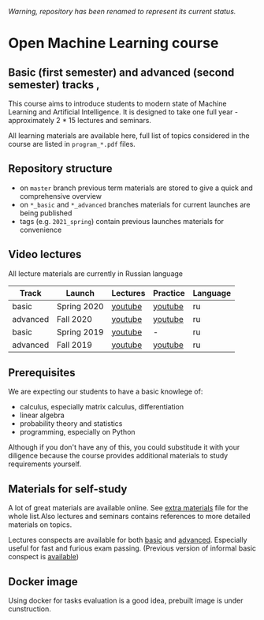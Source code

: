 *Warning, repository has been renamed to represent its current status.*
# Open Machine Learning course


## Basic (first semester) and advanced (second semester) tracks ,

This course aims to introduce students to modern state of Machine Learning and
Artificial Intelligence. It is designed to take one full year -
approximately 2 \* 15 lectures and seminars.

All learning materials are available here, full list of topics considered in the
course are listed in `program_*.pdf` files.

## Repository structure

- on `master` branch previous term materials are stored to give a quick and
  comprehensive overview
- on `*_basic` and `*_advanced` branches materials for current launches are
  being published
- tags (e.g. `2021_spring`) contain previous launches materials for convenience

## Video lectures

All lecture materials are currently in Russian language

| Track    | Launch      | Lectures                                                                            | Practice                                                                            | Language |
| -------- | ----------- | ----------------------------------------------------------------------------------- | ----------------------------------------------------------------------------------- | -------- |
| basic    | Spring 2020 | [youtube](https://www.youtube.com/playlist?list=PL4_hYwCyhAvZyW6qS58x4uElZgAkMVUvj) | [youtube](https://www.youtube.com/playlist?list=PL4_hYwCyhAvYPOWn6e44RKxEfRWEsPA1z) | ru       |
| advanced | Fall 2020   | [youtube](https://www.youtube.com/playlist?list=PL4_hYwCyhAvY7k32D65q3xJVo8X8dc3Ye) | [youtube](https://www.youtube.com/playlist?list=PL4_hYwCyhAvZLp0CTIDVQr9FtDR_7DaUr) | ru       |
| basic    | Spring 2019 | [youtube](https://www.youtube.com/playlist?list=PL4_hYwCyhAvasRqzz4w562ce0esEwS0Mt) | -                                                                                   | ru       |
| advanced | Fall 2019   | [youtube](https://www.youtube.com/playlist?list=PL4_hYwCyhAvZeq93ssEUaR47xhvs7IhJM) | [youtube](https://www.youtube.com/playlist?list=PL4_hYwCyhAvYvuHz_PKlEV-kOsK2bwUBg) | ru       |

## Prerequisites

We are expecting our students to have a basic knowlege of:

- calculus, especially matrix calculus, differentiation
- linear algebra
- probability theory and statistics
- programming, especially on Python

Although if you don't have any of this, you could substitude it with your
diligence because the course provides additional materials to study requirements
yourself.

## Materials for self-study

A lot of great materials are available online. See
[extra materials](extra_materials.md) file for the whole list.Also lectures and
seminars contains references to more detailed materials on topics.

Lectures conspects are available for both [basic](lecture_notes_basic__ru.pdf)
and [advanced](lecture_notes_advanced__ru.pdf). Especially useful for fast and
furious exam passing. (Previous version of informal basic conspect is
[available](https://github.com/girafe-ai/ml-mipt/blob/spring_2019/ML_informal_notes.pdf))

## Docker image

Using docker for tasks evaluation is a good idea, prebuilt image is under
cunstruction.
